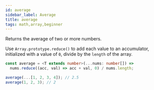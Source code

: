 ```yaml
---
id: average
sidebar_label: Average
title: average
tags: math,array,beginner
---
```


Returns the average of two or more numbers.

Use `Array.prototype.reduce()` to add each value to an accumulator, initialized with a value of `0`, divide by the `length` of the array.

```ts
const average = <T extends number>(...nums: number[]) =>
  nums.reduce((acc, val) => acc + val, 0) / nums.length;
```

```ts
average(...[1, 2, 3, 4]); // 2.5
average(1, 2, 3); // 2
```
